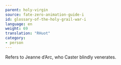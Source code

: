 ```yaml
---
parent: holy-virgin
source: fate-zero-animation-guide-i
id: glossary-of-the-holy-grail-war-i
language: en
weight: 69
translation: "RHuot"
category:
- person
---
```


Refers to Jeanne d’Arc, who Caster blindly venerates.

